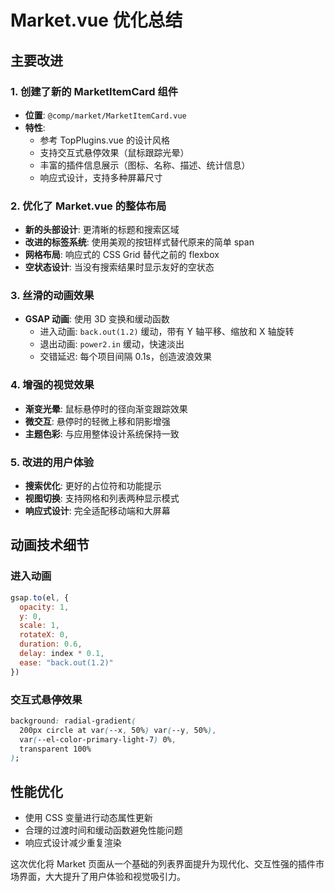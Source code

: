 # Market.vue 优化总结

## 主要改进

### 1. 创建了新的 MarketItemCard 组件
- **位置**: `@comp/market/MarketItemCard.vue`
- **特性**: 
  - 参考 TopPlugins.vue 的设计风格
  - 支持交互式悬停效果（鼠标跟踪光晕）
  - 丰富的插件信息展示（图标、名称、描述、统计信息）
  - 响应式设计，支持多种屏幕尺寸

### 2. 优化了 Market.vue 的整体布局
- **新的头部设计**: 更清晰的标题和搜索区域
- **改进的标签系统**: 使用美观的按钮样式替代原来的简单 span
- **网格布局**: 响应式的 CSS Grid 替代之前的 flexbox
- **空状态设计**: 当没有搜索结果时显示友好的空状态

### 3. 丝滑的动画效果
- **GSAP 动画**: 使用 3D 变换和缓动函数
  - 进入动画: `back.out(1.2)` 缓动，带有 Y 轴平移、缩放和 X 轴旋转
  - 退出动画: `power2.in` 缓动，快速淡出
  - 交错延迟: 每个项目间隔 0.1s，创造波浪效果

### 4. 增强的视觉效果
- **渐变光晕**: 鼠标悬停时的径向渐变跟踪效果
- **微交互**: 悬停时的轻微上移和阴影增强
- **主题色彩**: 与应用整体设计系统保持一致

### 5. 改进的用户体验
- **搜索优化**: 更好的占位符和功能提示
- **视图切换**: 支持网格和列表两种显示模式
- **响应式设计**: 完全适配移动端和大屏幕

## 动画技术细节

### 进入动画
```javascript
gsap.to(el, {
  opacity: 1,
  y: 0,
  scale: 1,
  rotateX: 0,
  duration: 0.6,
  delay: index * 0.1,
  ease: "back.out(1.2)"
})
```

### 交互式悬停效果
```css
background: radial-gradient(
  200px circle at var(--x, 50%) var(--y, 50%),
  var(--el-color-primary-light-7) 0%,
  transparent 100%
);
```

## 性能优化
- 使用 CSS 变量进行动态属性更新
- 合理的过渡时间和缓动函数避免性能问题
- 响应式设计减少重复渲染

这次优化将 Market 页面从一个基础的列表界面提升为现代化、交互性强的插件市场界面，大大提升了用户体验和视觉吸引力。